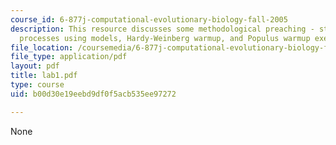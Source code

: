 ```yaml
---
course_id: 6-877j-computational-evolutionary-biology-fall-2005
description: This resource discusses some methodological preaching - studying evolutionary
  processes using models, Hardy-Weinberg warmup, and Populus warmup exercises.
file_location: /coursemedia/6-877j-computational-evolutionary-biology-fall-2005/b00d30e19eebd9df0f5acb535ee97272_lab1.pdf
file_type: application/pdf
layout: pdf
title: lab1.pdf
type: course
uid: b00d30e19eebd9df0f5acb535ee97272

---
```

None